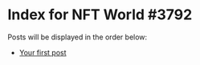 # Index for NFT World #3792
Posts will be displayed in the order below:

- [Your first post](./001-first.md)

